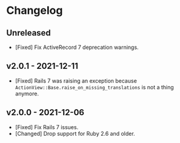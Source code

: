 # Changelog

<!--
Prefix your message with one of the following:

- [Added] for new features.
- [Changed] for changes in existing functionality.
- [Deprecated] for soon-to-be removed features.
- [Removed] for now removed features.
- [Fixed] for any bug fixes.
- [Security] in case of vulnerabilities.
-->

## Unreleased

- [Fixed] Fix ActiveRecord 7 deprecation warnings.

## v2.0.1 - 2021-12-11

- [Fixed] Rails 7 was raising an exception because
  `ActionView::Base.raise_on_missing_translations` is not a thing anymore.

## v2.0.0 - 2021-12-06

- [Fixed] Fix Rails 7 issues.
- [Changed] Drop support for Ruby 2.6 and older.
